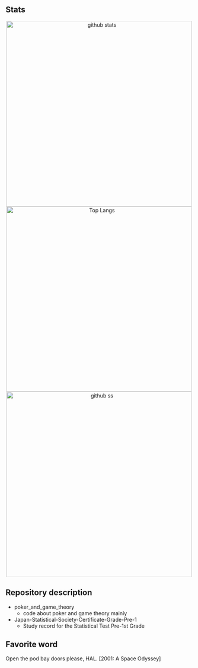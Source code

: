 ## Stats

<p align="center">    
   <img alt="github stats" width="500px" src="https://github-readme-stats.vercel.app/api?username=yu5uke-1024&theme=tokyonight" />
  <img alt="Top Langs" width="500px" src="https://github-readme-stats.vercel.app/api/top-langs/?username=yu5uke-1024&show_icons=true&theme=tokyonight&hide=jupyter%20notebook" />
   <img alt="github ss" width="500px" src="http://github-readme-streak-stats.herokuapp.com?user=yu5uke-1024&theme=tokyonight" />

</p>

## Repository description
- poker_and_game_theory
   - code about poker and game theory mainly
- Japan-Statistical-Society-Certificate-Grade-Pre-1
   -  Study record for the Statistical Test Pre-1st Grade

## Favorite word

Open the pod bay doors please, HAL. [2001: A Space Odyssey]

